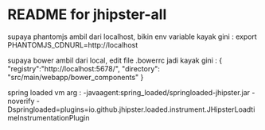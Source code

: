 README for jhipster-all
==========================

supaya phantomjs ambil dari localhost, bikin env variable kayak gini : 
export PHANTOMJS_CDNURL=http://localhost

supaya bower ambil dari local, edit file .bowerrc jadi kayak gini :
{
    "registry":"http://localhost:5678/",
    "directory": "src/main/webapp/bower_components"
}

spring loaded vm arg :
-javaagent:spring_loaded/springloaded-jhipster.jar
-noverify
-Dspringloaded=plugins=io.github.jhipster.loaded.instrument.JHipsterLoadtimeInstrumentationPlugin